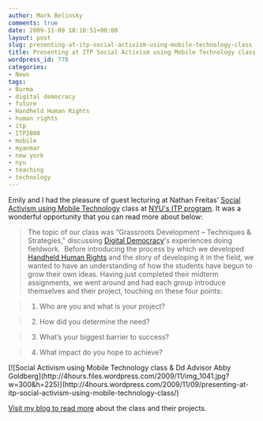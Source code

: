 ```yaml
---
author: Mark Belinsky
comments: true
date: 2009-11-09 18:10:51+00:00
layout: post
slug: presenting-at-itp-social-activism-using-mobile-technology-class
title: Presenting at ITP Social Activism using Mobile Technology class
wordpress_id: 778
categories:
- News
tags:
- Burma
- digital democracy
- future
- Handheld Human Rights
- human rights
- itp
- ITP2800
- mobile
- myanmar
- new york
- nyu
- teaching
- technology
---
```


Emily and I had the pleasure of guest lecturing at Nathan Freitas’ [Social Activism using Mobile Technology](http://openideals.com/itp2800/) class at [NYU's ITP program](http://itp.nyu.edu/). It was a wonderful opportunity that you can read more about below:


> The topic of our class was “Grassroots Development – Techniques & Strategies," discussing [Digital Democracy](../)'s experiences doing fieldwork.  Before introducing the process by which we developed [Handheld Human Rights](../programming/#hhr) and the story of developing it in the field, we wanted to have an understanding of how the students have begun to grow their own ideas. Having just completed their midterm assignments, we went around and had each group introduce themselves and their project, touching on these four points:




> 

> 
> 
	
>   1. Who are you and what is your project?
> 
	
>   2. How did you determine the need?
> 
	
>   3. What’s your biggest barrier to success?
> 
	
>   4. What impact do you hope to achieve?
> 






> 

<caption id="" align="aligncenter" width="300" caption="Social Activism using Mobile Technology class & Dd Advisor Abby Goldberg">[![Social Activism using Mobile Technology class & Dd Advisor Abby Goldberg](http://4hours.files.wordpress.com/2009/11/img_1041.jpg?w=300&h=225)](http://4hours.wordpress.com/2009/11/09/presenting-at-itp-social-activism-using-mobile-technology-class/)</caption>


[Visit my blog to read more](http://4hours.wordpress.com/2009/11/09/presenting-at-itp-social-activism-using-mobile-technology-class/) about the class and their projects.
